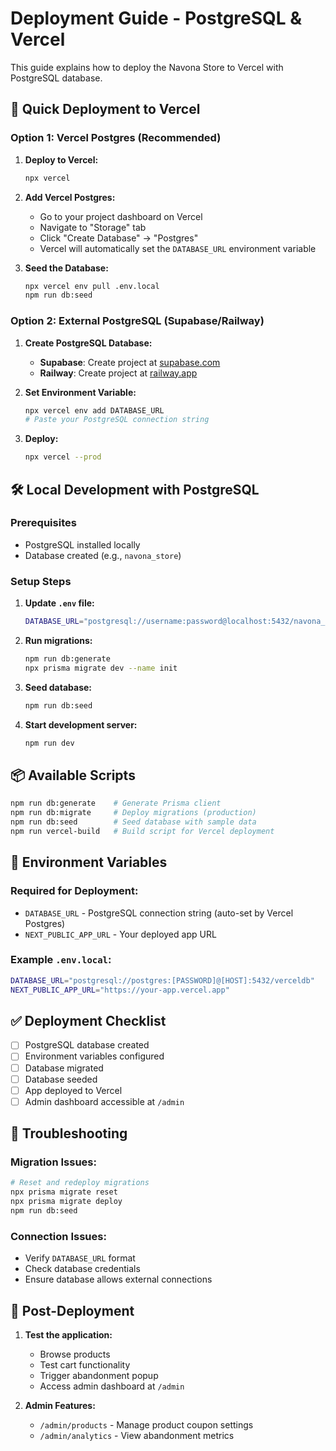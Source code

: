 # Deployment Guide - PostgreSQL & Vercel

This guide explains how to deploy the Navona Store to Vercel with PostgreSQL database.

## 🚀 Quick Deployment to Vercel

### Option 1: Vercel Postgres (Recommended)

1. **Deploy to Vercel:**
   ```bash
   npx vercel
   ```

2. **Add Vercel Postgres:**
   - Go to your project dashboard on Vercel
   - Navigate to "Storage" tab
   - Click "Create Database" → "Postgres"
   - Vercel will automatically set the `DATABASE_URL` environment variable

3. **Seed the Database:**
   ```bash
   npx vercel env pull .env.local
   npm run db:seed
   ```

### Option 2: External PostgreSQL (Supabase/Railway)

1. **Create PostgreSQL Database:**
   - **Supabase**: Create project at [supabase.com](https://supabase.com)
   - **Railway**: Create project at [railway.app](https://railway.app)

2. **Set Environment Variable:**
   ```bash
   npx vercel env add DATABASE_URL
   # Paste your PostgreSQL connection string
   ```

3. **Deploy:**
   ```bash
   npx vercel --prod
   ```

## 🛠 Local Development with PostgreSQL

### Prerequisites
- PostgreSQL installed locally
- Database created (e.g., `navona_store`)

### Setup Steps
1. **Update `.env` file:**
   ```bash
   DATABASE_URL="postgresql://username:password@localhost:5432/navona_store"
   ```

2. **Run migrations:**
   ```bash
   npm run db:generate
   npx prisma migrate dev --name init
   ```

3. **Seed database:**
   ```bash
   npm run db:seed
   ```

4. **Start development server:**
   ```bash
   npm run dev
   ```

## 📦 Available Scripts

```bash
npm run db:generate    # Generate Prisma client
npm run db:migrate     # Deploy migrations (production)
npm run db:seed        # Seed database with sample data
npm run vercel-build   # Build script for Vercel deployment
```

## 🔧 Environment Variables

### Required for Deployment:
- `DATABASE_URL` - PostgreSQL connection string (auto-set by Vercel Postgres)
- `NEXT_PUBLIC_APP_URL` - Your deployed app URL

### Example `.env.local`:
```bash
DATABASE_URL="postgresql://postgres:[PASSWORD]@[HOST]:5432/verceldb"
NEXT_PUBLIC_APP_URL="https://your-app.vercel.app"
```

## ✅ Deployment Checklist

- [ ] PostgreSQL database created
- [ ] Environment variables configured
- [ ] Database migrated
- [ ] Database seeded
- [ ] App deployed to Vercel
- [ ] Admin dashboard accessible at `/admin`

## 🐛 Troubleshooting

### Migration Issues:
```bash
# Reset and redeploy migrations
npx prisma migrate reset
npx prisma migrate deploy
npm run db:seed
```

### Connection Issues:
- Verify `DATABASE_URL` format
- Check database credentials
- Ensure database allows external connections

## 🎯 Post-Deployment

1. **Test the application:**
   - Browse products
   - Test cart functionality
   - Trigger abandonment popup
   - Access admin dashboard at `/admin`

2. **Admin Features:**
   - `/admin/products` - Manage product coupon settings
   - `/admin/analytics` - View abandonment metrics